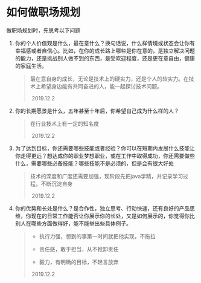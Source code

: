 # 如何做职场规划

做职场规划时，先思考以下问题

1. 你的个人价值观是什么，最在意什么？换句话说，什么样情境或状态会让你有幸福感或者自信心。比如，在你的成长路上哪些是你在意的，是独立解决问题的能力，还是挑战别人做不到的东西，是受欢迎程度，还是更在意自由，健康的家庭生活。

   >最在意自身的成长，无论是技术上的硬实力，还是个人的软实力。在技术上希望身边能有共同奋进的人，能一起探讨技术问题。
   >
   >​                         2019.12.2

2. 你的长期愿景是什么，五年甚至十年后，你希望自己成为什么样的人？

   >在行业技术上有一定的知名度
   >
   >​                         2019.12.2

3. 为了达到目标，你还需要哪些技能或者经验？你可以在短期内发展什么技能让你走得更远？想达成你的职业梦想职业，或在工作中取得成功，你还需要做些什么，需要哪些必备技能？哪些技能不是必须的，但是会有很大好处

   > 技术的深度和广度还需要加强，现阶段先把java学精，并记录学习过程，不断沉淀自身
   >
   > ​                        2019.12.2

4. 你的优势和长处是什么？是合作性，独立思考、行动快速，还有良好的产品思维，你现在的日常工作能否让你展示你的长处，又是如何展示的，你觉得你比别人在哪些方面做得好，能不能举出些具体例子。

   >- 执行力强，想到的事第一时间就把他实现，不拖拉
   >
   >- 责任感，敢于担当，从不推卸责任
   >
   >- 毅力，有明确的目标，不轻言放弃
   >
   >  ​                       2019.12.2
